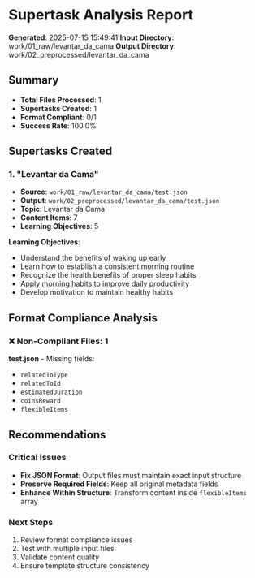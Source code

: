 # Supertask Analysis Report
**Generated**: 2025-07-15 15:49:41
**Input Directory**: work/01_raw/levantar_da_cama
**Output Directory**: work/02_preprocessed/levantar_da_cama

## Summary
- **Total Files Processed**: 1
- **Supertasks Created**: 1
- **Format Compliant**: 0/1
- **Success Rate**: 100.0%

## Supertasks Created
### 1. "Levantar da Cama"
- **Source**: `work/01_raw/levantar_da_cama/test.json`
- **Output**: `work/02_preprocessed/levantar_da_cama/test.json`
- **Topic**: Levantar da Cama
- **Content Items**: 7
- **Learning Objectives**: 5

**Learning Objectives**:
- Understand the benefits of waking up early
- Learn how to establish a consistent morning routine
- Recognize the health benefits of proper sleep habits
- Apply morning habits to improve daily productivity
- Develop motivation to maintain healthy habits

## Format Compliance Analysis

### ❌ Non-Compliant Files: 1

**test.json** - Missing fields:

- `relatedToType`
- `relatedToId`
- `estimatedDuration`
- `coinsReward`
- `flexibleItems`

## Recommendations

### Critical Issues
- **Fix JSON Format**: Output files must maintain exact input structure
- **Preserve Required Fields**: Keep all original metadata fields
- **Enhance Within Structure**: Transform content inside `flexibleItems` array

### Next Steps
1. Review format compliance issues
2. Test with multiple input files
3. Validate content quality
4. Ensure template structure consistency
